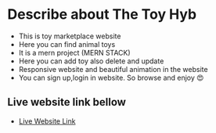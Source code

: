 # Describe about The Toy Hyb

- This is toy marketplace website
- Here you can find animal toys
- It is a mern project (MERN STACK)
- Here you can add toy also delete and update
- Responsive website and beautiful animation in the website
- You can sign up,login in website. So browse and enjoy 😍

## Live website link bellow

- [Live Website Link](https://toys-hub-412e3.web.app/)
